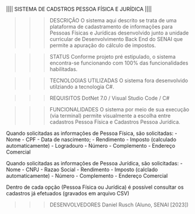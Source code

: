 |||| SISTEMA DE CADSTROS PESSOA FÍSICA E JURÍDICA ||||

> > > DESCRIÇÃO
> > > O sistema aqui descrito se trata de uma plataforma de cadastramento de informações para Pessoas Físicas e Jurídicas desenvolvido junto a unidade curricular de Desenvolvimento Back End do SENAI que permite a apuração do cálculo de impostos.

> > > STATUS
> > > Conforme projeto pré estipulado, o sistema encontra-se funcionando com 100% das funcionalidades habilitadas.

> > > TECNOLOGIAS UTILIZADAS
> > > O sistema fora desenvolvido utilziando a tecnologia C#.

> > > REQUISITOS
> > > DotNet 7.0 / Visual Studio Code / C#

> > > FUNCIONALIDADES
> > > O sistema por meio de sua execução (via terminal) permite visualmente a escolha entre cadastros Pessoa Física e Cadastros Pessoa Jurídica.

Quando solicitadas as informações de Pessoa Física, são solicitadas: - Nome - CPF - Data de nascimento; - Rendimento - Imposto (calculado automaticamente) - Logradouro - Número - Complemento - Endereço Comercial

Quando solicitadas as informações de Pessoa Jurídica, são solicitadas: - Nome - CNPJ - Razao Social - Rendimento - Imposto (calclado automaticamente) - Número - Complemento - Endereço Comercial

Dentro de cada opção (Pessoa Física ou Jurídica) é possível consultar os cadastros já efetuados (gravados em arquivo CSV)

> > > DESENVOLVEDORES
> > > Daniel Rusch (Aluno, SENAI [2023])
